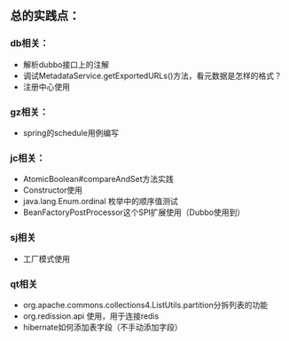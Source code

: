 ## 总的实践点：

### db相关：
* 解析dubbo接口上的注解
* 调试MetadataService.getExportedURLs()方法，看元数据是怎样的格式？
* 注册中心使用

### gz相关：
* spring的schedule用例编写

### jc相关：
* AtomicBoolean#compareAndSet方法实践
* Constructor使用  
* java.lang.Enum.ordinal 枚举中的顺序值测试<br>
* BeanFactoryPostProcessor这个SPI扩展使用（Dubbo使用到）

### sj相关
* 工厂模式使用

### qt相关
* org.apache.commons.collections4.ListUtils.partition分拆列表的功能
* org.redission.api 使用，用于连接redis
* hibernate如何添加表字段（不手动添加字段）